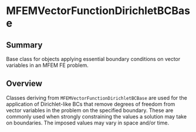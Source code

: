 # MFEMVectorFunctionDirichletBCBase

## Summary

Base class for objects applying essential boundary conditions on vector variables in an MFEM FE problem.

## Overview

Classes deriving from `MFEMVectorFunctionDirichletBCBase` are used for the application of Dirichlet-like BCs that
remove degrees of freedom from vector variables in the problem on the specified boundary. These are commonly used when
strongly constraining the values a solution may take on boundaries. The imposed values may vary in space and/or time.

